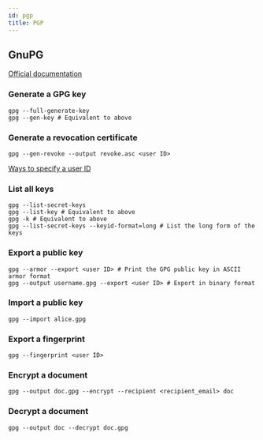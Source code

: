 ```yaml
---
id: pgp
title: PGP
---
```


## GnuPG

[Official documentation](https://www.gnupg.org/gph/en/manual.html)

### Generate a GPG key

```shell
gpg --full-generate-key
gpg --gen-key # Equivalent to above
```

### Generate a revocation certificate

```shell
gpg --gen-revoke --output revoke.asc <user ID>
```

[Ways to specify a user ID](https://www.gnupg.org/documentation/manuals/gnupg/Specify-a-User-ID.html)

### List all keys

```shell
gpg --list-secret-keys
gpg --list-key # Equivalent to above
gpg -k # Equivalent to above
gpg --list-secret-keys --keyid-format=long # List the long form of the keys
```

### Export a public key

```shell
gpg --armor --export <user ID> # Print the GPG public key in ASCII armor format
gpg --output username.gpg --export <user ID> # Export in binary format
```

### Import a public key

```shell
gpg --import alice.gpg
```

### Export a fingerprint

```shell
gpg --fingerprint <user ID>
```

### Encrypt a document

```shell
gpg --output doc.gpg --encrypt --recipient <recipient_email> doc
```

### Decrypt a document

```shell
gpg --output doc --decrypt doc.gpg
```
